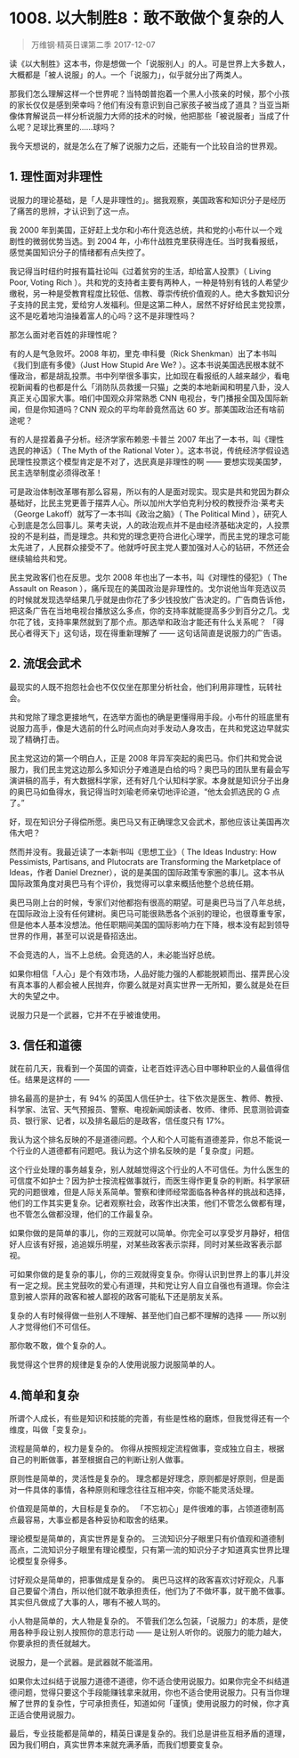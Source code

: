 # 1008. 以大制胜8：敢不敢做个复杂的人
> 万维钢·精英日课第二季
2017-12-07

读《以大制胜》这本书，你是想做一个「说服别人」的人。可是世界上大多数人，大概都是「被人说服」的人。一个「说服力」，似乎就分出了两类人。

那我们怎么理解这样一个世界呢？当特朗普抱着一个黑人小孩亲的时候，那个小孩的家长仅仅是感到荣幸吗？他们有没有意识到自己家孩子被当成了道具？当亚当斯像体育解说员一样分析说服力大师的技术的时候，他把那些「被说服者」当成了什么呢？足球比赛里的……球吗？

我今天想说的，就是怎么在了解了说服力之后，还能有一个比较自洽的世界观。 

## 1. 理性面对非理性
说服力的理论基础，是「人是非理性的」。据我观察，美国政客和知识分子是经历了痛苦的思辨，才认识到了这一点。

我 2000 年到美国，正好赶上戈尔和小布什竞选总统，共和党的小布什以一个戏剧性的微弱优势当选。到 2004 年，小布什战胜克里获得连任。当时我看报纸，感觉美国知识分子的情绪都有点失控了。

我记得当时纽约时报有篇社论叫《过着贫穷的生活，却给富人投票》（ Living Poor, Voting Rich ）。共和党的支持者主要有两种人，一种是特别有钱的人希望少缴税，另一种是受教育程度比较低、信教、尊崇传统价值观的人。绝大多数知识分子支持的民主党，爱给穷人发福利。但是这第二种人，居然不好好给民主党投票，这不是吃着地沟油操着富人的心吗？这不是非理性吗？

那怎么面对老百姓的非理性呢？

有的人是气急败坏。2008 年初，里克·申科曼（Rick Shenkman）出了本书叫《我们到底有多傻》（Just How Stupid Are We? ）。这本书说美国选民根本就不懂政治，都是胡乱投票。书中列举很多事实，比如现在看报纸的人越来越少，看电视新闻看的也都是什么「消防队员救援一只猫」之类的本地新闻和明星八卦，没人真正关心国家大事。咱们中国观众非常熟悉 CNN 电视台，专门播报全国及国际新闻，但是你知道吗？CNN 观众的平均年龄竟然高达 60 岁。那美国政治还有啥前途呢？

有的人是捏着鼻子分析。经济学家布赖恩·卡普兰 2007 年出了一本书，叫《理性选民的神话》（ The Myth of the Rational Voter ）。这本书说，传统经济学假设选民理性投票这个模型肯定是不对了，选民真是非理性的啊 —— 要想实现美国梦，民主选举制度必须得改革！

可是政治体制改革哪有那么容易，所以有的人是面对现实。现实是共和党因为群众基础好，比民主党更善于摆弄人心。所以加州大学伯克利分校的教授乔治·莱考夫（George Lakoff）就写了一本书叫《政治之脑》（ The Political Mind ），研究人心到底是怎么回事儿。莱考夫说，人的政治观点并不是由经济基础决定的，人投票投的不是利益，而是理念。共和党的理念更符合进化心理学，而民主党的理念可能太先进了，人民群众接受不了。他就呼吁民主党人要加强对人心的钻研，不然还会继续输给共和党。

民主党政客们也在反思。戈尔 2008 年也出了一本书，叫《对理性的侵犯》（ The Assault on Reason ），痛斥现在的美国政治是非理性的。戈尔说他当年竞选议员的时候就发现选举结果几乎就是由你花了多少钱投放广告决定的。广告商告诉他，把这条广告在当地电视台播放这么多点，你的支持率就能提高多少到百分之几。戈尔花了钱，支持率果然就到了那个点。那选举和政治才能还有什么关系呢？
「得民心者得天下」这句话，现在得重新理解了 —— 这句话简直是说服力的广告语。 

## 2. 流氓会武术
最现实的人既不抱怨社会也不仅仅坐在那里分析社会，他们利用非理性，玩转社会。

共和党除了理念更接地气，在选举方面也的确是更懂得用手段。小布什的班底里有说服力高手，像是大选前的什么时间点向对手发动人身攻击，在共和党这边早就实现了精确打击。

民主党这边的第一个明白人，正是 2008 年异军突起的奥巴马。你们共和党会说服力，我们民主党这边那么多知识分子难道是白给的吗？奥巴马的团队里有最会写演讲稿的高手，有大数据科学家，还有好几个认知科学家。本身就是知识分子出身的奥巴马如鱼得水，我记得当时刘瑜老师亲切地评论道，“他太会抓选民的 G 点了。”

好，现在知识分子得偿所愿。奥巴马又有正确理念又会武术，那他应该让美国再次伟大吧？

然而并没有。我最近读了一本新书叫《思想工业》（ The Ideas Industry: How Pessimists, Partisans, and Plutocrats are Transforming the Marketplace of Ideas，作者 Daniel Drezner），说的是美国的国际政策专家圈的事儿。这本书从国际政策角度对奥巴马有个评价，我觉得可以拿来概括他整个总统任期。

奥巴马刚上台的时候，专家们对他都抱有很高的期望。可是奥巴马当了八年总统，在国际政治上没有任何建树。奥巴马可能很熟悉各个派别的理论，也很尊重专家，但是他本人基本没想法。他任职期间美国的国际影响力在下降，根本没有起到领导世界的作用，甚至可以说是昏招迭出。

不会竞选的人，当不上总统。会竞选的人，未必能当好总统。

如果你相信「人心」是个有效市场，人品好能力强的人都能脱颖而出、摆弄民心没有真本事的人都会被人民抛弃，你要么就是对真实世界一无所知，要么就是处在巨大的失望之中。

说服力只是一个武器，它并不在乎被谁使用。 

## 3. 信任和道德
就在前几天，我看到一个英国的调查，让老百姓评选心目中哪种职业的人最值得信任。结果是这样的 —— 

排名最高的是护士，有 94% 的英国人信任护士。往下依次是医生、教师、教授、科学家、法官、天气预报员、警察、电视新闻朗读者、牧师、律师、民意测验调查员、银行家、记者，以及排名最后的是政客，信任度只有 17%。

我认为这个排名反映的不是道德问题。个人和个人可能有道德差异，你总不能说一个行业的人道德都有问题吧。我认为这个排名反映的是「复杂度」问题。

这个行业处理的事务越复杂，别人就越觉得这个行业的人不可信任。为什么医生的可信度不如护士？因为护士按流程做事就行，而医生得作更复杂的判断。科学家研究的问题很难，但是人际关系简单。警察和律师经常面临各种各样的挑战和选择，他们的工作其实更复杂。记者观察社会，政客作出决策，他们不管怎么做都有理，也不管怎么做都没理，他们的工作最复杂。

如果你做的是简单的事儿，你的三观就可以简单。你完全可以享受岁月静好，相信好人应该有好报，追追娱乐明星，对某些政客表示崇拜，同时对某些政客表示鄙视。

可如果你做的是复杂的事儿，你的三观就得变复杂。你得认识到世界上的事儿并没有一定之规。民主党鼓吹的爱心有道理，共和党让穷人自立自强也有道理。你会注意到被人崇拜的政客和被人鄙视的政客可能私下还是朋友关系。

复杂的人有时候得做一些别人不理解、甚至他们自己都不理解的选择 —— 所以别人才觉得他们不可信任。

那你敢不敢，做个复杂的人。

我觉得这个世界的规律是复杂的人使用说服力说服简单的人。 

## 4.简单和复杂
所谓个人成长，有些是知识和技能的完善，有些是性格的磨炼，但我觉得还有一个维度，叫做「变复杂」。

流程是简单的，权力是复杂的。 你得从按照规定流程做事，变成独立自主，根据自己的判断做事，甚至根据自己的判断让别人做事。

原则性是简单的，灵活性是复杂的。 理念都是好理念，原则都是好原则，但是面对一件具体的事情，各种原则和理念往往互相冲突，你能不能灵活处理。

价值观是简单的，大目标是复杂的。 「不忘初心」是件很难的事，占领道德制高点最容易，大事业都是各种妥协和取舍的结果。

理论模型是简单的，真实世界是复杂的。 三流知识分子眼里只有价值观和道德制高点，二流知识分子眼里有理论模型，只有第一流的知识分子才知道真实世界比理论模型复杂得多。

讨好观众是简单的，把事做成是复杂的。 奥巴马这样的政客喜欢讨好观众，凡事自己要留个清白，所以他们就不敢承担责任，他们为了不做坏事，就干脆不做事。其实但凡做成了大事的人，哪有不被人骂的。

小人物是简单的，大人物是复杂的。 不管我们怎么包装，「说服力」的本质，是使用各种手段让别人按照你的意志行动 —— 是让别人听你的。说服力的能力越大，你要承担的责任就越大。

说服力，是一个武器。是武器就不能滥用。

如果你太过纠结于说服力道德不道德，你不适合使用说服力。如果你完全不纠结道德问题，觉得只要这个手段能赚钱拿来就用，你也不适合使用说服力。只有当你理解了世界的复杂性，宁可承担责任，知道如何「谨慎」使用说服力的时候，你才真正适合使用说服力。

最后，专业技能都是简单的，精英日课是复杂的。我们总是讲些互相矛盾的道理，因为我们明白，真实世界本来就充满矛盾，而我们想要变复杂。




